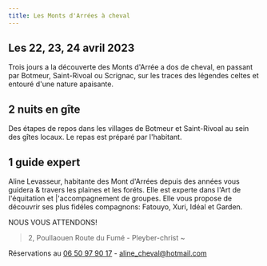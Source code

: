 ```yaml
---
title: Les Monts d'Arrées à cheval
---
```

## Les 22, 23, 24 avril 2023

Trois jours a la découverte des Monts d'Arrée a dos de cheval, en passant par Botmeur, Saint-Rivoal ou Scrignac, sur les traces des légendes celtes et entouré d'une nature apaisante.

## 2 nuits en gîte

Des étapes de repos dans les villages de Botmeur et Saint-Rivoal au sein des gîtes
locaux. Le repas est préparé par l'habitant.

## 1 guide expert

Aline Levasseur, habitante des Mont d'Arrées depuis des années vous guidera & travers les plaines et les foréts. Elle est experte dans l'Art de I'équitation et |'accompagnement de groupes. Elle vous propose de découvrir ses plus fidéles compagnons: Fatouyo, Xuri, Idéal et Garden.

NOUS VOUS ATTENDONS!

> 2, Poullaouen Route du Fumé - Pleyber-christ ~

Réservations au [06 50 97 90 17](tel:+33650979017) - [aline_cheval@hotmail.com](mailto:aline_cheval@hotmail.com)